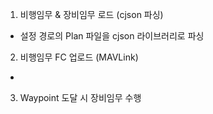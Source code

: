 1) 비행임무 & 장비임무 로드 (cjson 파싱)
- 설정 경로의 Plan 파일을 cjson 라이브러리로 파싱

2) 비행임무 FC 업로드 (MAVLink)
- 

3) Waypoint 도달 시  장비임무 수행
